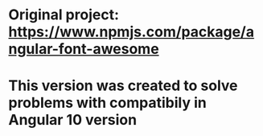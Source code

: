 # Original project: https://www.npmjs.com/package/angular-font-awesome

# This version was created to solve problems with compatibily in Angular 10 version